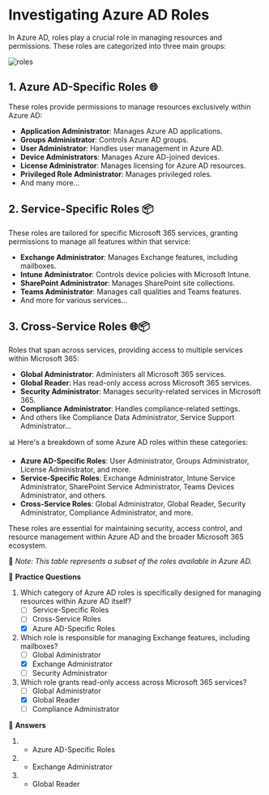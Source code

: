 # Investigating Azure AD Roles

In Azure AD, roles play a crucial role in managing resources and permissions. These roles are categorized into three main groups:

![roles](https://learn.microsoft.com/en-us/training/wwl-azure/azure-active-directory/media/azure-ad-roles-overlap-diagram-aa1f5a52.png)
## 1. Azure AD-Specific Roles 🌐

These roles provide permissions to manage resources exclusively within Azure AD:

- **Application Administrator**: Manages Azure AD applications.
- **Groups Administrator**: Controls Azure AD groups.
- **User Administrator**: Handles user management in Azure AD.
- **Device Administrators**: Manages Azure AD-joined devices.
- **License Administrator**: Manages licensing for Azure AD resources.
- **Privileged Role Administrator**: Manages privileged roles.
- And many more...

## 2. Service-Specific Roles 📦

These roles are tailored for specific Microsoft 365 services, granting permissions to manage all features within that service:

- **Exchange Administrator**: Manages Exchange features, including mailboxes.
- **Intune Administrator**: Controls device policies with Microsoft Intune.
- **SharePoint Administrator**: Manages SharePoint site collections.
- **Teams Administrator**: Manages call qualities and Teams features.
- And more for various services...

## 3. Cross-Service Roles 🌐📦

Roles that span across services, providing access to multiple services within Microsoft 365:

- **Global Administrator**: Administers all Microsoft 365 services.
- **Global Reader**: Has read-only access across Microsoft 365 services.
- **Security Administrator**: Manages security-related services in Microsoft 365.
- **Compliance Administrator**: Handles compliance-related settings.
- And others like Compliance Data Administrator, Service Support Administrator...

📊 Here's a breakdown of some Azure AD roles within these categories:

- **Azure AD-Specific Roles**: User Administrator, Groups Administrator, License Administrator, and more.
- **Service-Specific Roles**: Exchange Administrator, Intune Service Administrator, SharePoint Service Administrator, Teams Devices Administrator, and others.
- **Cross-Service Roles**: Global Administrator, Global Reader, Security Administrator, Compliance Administrator, and more.

These roles are essential for maintaining security, access control, and resource management within Azure AD and the broader Microsoft 365 ecosystem.

🔗 *Note: This table represents a subset of the roles available in Azure AD.*

🤔 **Practice Questions**

1. Which category of Azure AD roles is specifically designed for managing resources within Azure AD itself?
   - [ ] Service-Specific Roles
   - [ ] Cross-Service Roles
   - [x] Azure AD-Specific Roles

2. Which role is responsible for managing Exchange features, including mailboxes?
   - [ ] Global Administrator
   - [x] Exchange Administrator
   - [ ] Security Administrator

3. Which role grants read-only access across Microsoft 365 services?
   - [ ] Global Administrator
   - [x] Global Reader
   - [ ] Compliance Administrator

🔑 **Answers**

1. - Azure AD-Specific Roles

2. - Exchange Administrator

3. - Global Reader